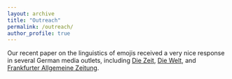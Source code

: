 ```yaml
---
layout: archive
title: "Outreach"
permalink: /outreach/
author_profile: true
---
```




<p>Our recent paper on the linguistics of emojis received a very nice response in several German media outlets, including <a href="https://www.zeit.de/digital/2024-08/emoji-deutschland-studie-whatsapp" target="_blank">Die Zeit</a>, <a href="https://www.welt.de/kmpkt/article253133922/Emojis-Ueber-die-Bedeutung-dieser-Emojis-sind-sich-die-Deutschen-uneins.html" target="_blank">Die Welt</a>, and <a href="https://www.faz.net/aktuell/stil/trends-nischen/emoji-studie-diese-smileys-sind-unter-deutschen-am-beliebtesten-19929100.html" target="_blank">Frankfurter Allgemeine Zeitung</a>.</p>
